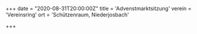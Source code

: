 +++
date = "2020-08-31T20:00:00Z"
title = 'Advenstmarktsitzung'
verein = 'Vereinsring'
ort = 'Schützenraum, Niederjosbach'

+++

      